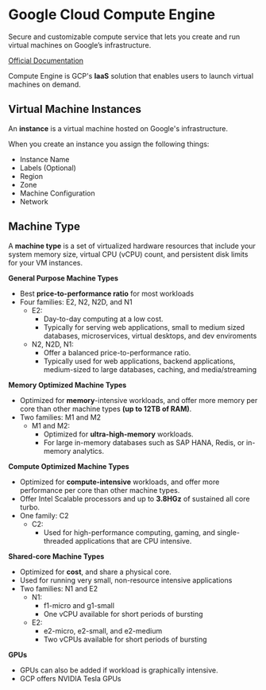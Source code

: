 # Google Cloud Compute Engine

Secure and customizable compute service that lets you create and run virtual machines on Google’s infrastructure.

[Official Documentation](https://cloud.google.com/compute)

Compute Engine is GCP's **IaaS** solution that enables users to launch virtual machines on demand.

## Virtual Machine Instances

An **instance** is a virtual machine hosted on Google's infrastructure.

When you create an instance you assign the following things:

-   Instance Name
-   Labels (Optional)
-   Region
-   Zone
-   Machine Configuration
-   Network

## Machine Type

A **machine type** is a set of virtualized hardware resources that include your system memory size, virtual CPU (vCPU) count, and persistent disk limits for your VM instances.

**General Purpose Machine Types**

-   Best **price-to-performance ratio** for most workloads
-   Four families: E2, N2, N2D, and N1
    -   E2:
        -   Day-to-day computing at a low cost.
        -   Typically for serving web applications, small to medium sized databases, microservices, virtual desktops, and dev enviroments
    -   N2, N2D, N1:
        -   Offer a balanced price-to-performance ratio.
        -   Typically used for web applications, backend applications, medium-sized to large databases, caching, and media/streaming

**Memory Optimized Machine Types**

-   Optimized for **memory**-intensive workloads, and offer more memory per core than other machine types **(up to 12TB of RAM)**.
-   Two families: M1 and M2
    -   M1 and M2:
        -   Optimized for **ultra-high-memory** workloads.
        -   For large in-memory databases such as SAP HANA, Redis, or in-memory analytics.

**Compute Optimized Machine Types**

-   Optimized for **compute-intensive** workloads, and offer more performance per core than other machine types.
-   Offer Intel Scalable processors and up to **3.8HGz** of sustained all core turbo.
-   One family: C2
    -   C2:
        -   Used for high-performance computing, gaming, and single-threaded applications that are CPU intensive.

**Shared-core Machine Types**

-   Optimized for **cost**, and share a physical core.
-   Used for running very small, non-resource intensive applications
-   Two families: N1 and E2
    -   N1:
        -   f1-micro and g1-small
        -   One vCPU available for short periods of bursting
    -   E2:
        -   e2-micro, e2-small, and e2-medium
        -   Two vCPUs available for short periods of bursting

**GPUs**

-   GPUs can also be added if workload is graphically intensive.
-   GCP offers NVIDIA Tesla GPUs
